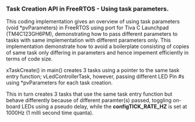 ### Task Creation API in FreeRTOS - Using task parameters.</br>
This coding implementation gives an overview of using task parameters (void *pvParameters) in FreeRTOS using port for Tiva C Launchpad (TM4C123GH6PM), demonstrating how to pass different parameters to tasks with same implementation with different parameters only. This implementation demonstrate how to avoid a boilerplate consisting of copies of same task only differing in parameters and hence impement efficiently in terms of code size.</br>

xTaskCreate() in main() creates 3 tasks using a pointer to the same task entry function; vLedControllerTask, however, passing different LED Pin #s using *pvParameters for each task creation.</br>

This in turn creates 3 tasks that use the same task entry function but behave differently because of different paramter(s) passed, toggling on-board LEDs using a pseudo delay, while the **configTICK_RATE_HZ** is set at 1000Hz (1 milli second time quanta).
